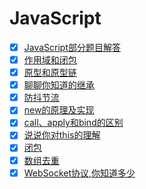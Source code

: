 # JavaScript

- [x] [JavaScript部分题目解答](https://github.com/yihan12/Frontend-interview/issues/33)
- [x] [作用域和闭包]()
- [x] [原型和原型链]()
- [x] [聊聊你知道的继承]() 
- [x] [防抖节流]()
- [x] [new的原理及实现]()
- [x] [call、apply和bind的区别]()
- [x] [说说你对this的理解](https://github.com/yihan12/Frontend-interview/issues/28)
- [x] [闭包]()
- [x] [数组去重]()
- [x] [WebSocket协议,你知道多少]()
